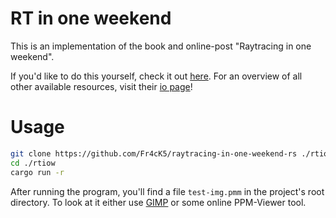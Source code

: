 # RT in one weekend

This is an implementation of the book and online-post "Raytracing in one weekend".

If you'd like to do this yourself, check it out [here](https://raytracing.github.io/books/RayTracingInOneWeekend.html).
For an overview of all other available resources, visit their [io page](https://raytracing.github.io/)!

# Usage

```bash
git clone https://github.com/Fr4cK5/raytracing-in-one-weekend-rs ./rtiow
cd ./rtiow
cargo run -r
```

After running the program, you'll find a file `test-img.pmm` in the project's root directory.
To look at it either use [GIMP](https://www.gimp.org/) or some online PPM-Viewer tool.
